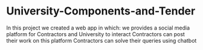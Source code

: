 # University-Components-and-Tender
In this project we created a web app in which:
we provides a social media platform for Contractors and University to interact
Contractors can post their work on this platform
Contractors can solve their queries using chatbot
